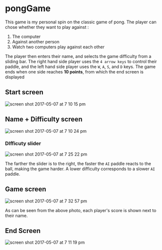 # pongGame
This game is my personal spin on the classic game of pong. The player can chose whether they want to play against :
1. The computer
2. Against another person
3. Watch two computers play against each other

The player then enters their name, and selects the game difficulty from a sliding bar. The right hand side player uses the `4 arrow keys` 
to control their paddle, and the left hand side player uses the `W`, `A`, `S`, and `D` keys.
The game ends when one side reaches **10 points**, from which the end screen is displayed

## Start screen

![screen shot 2017-05-07 at 7 10 15 pm](https://cloud.githubusercontent.com/assets/22265669/25785939/f1df8af6-3359-11e7-9041-bcea9e318558.png)

## Name + Difficulty screen

![screen shot 2017-05-07 at 7 10 24 pm](https://cloud.githubusercontent.com/assets/22265669/25785945/0deaed08-335a-11e7-9850-7809d3655262.png)

### DIfficuty slider

![screen shot 2017-05-07 at 7 25 22 pm](https://cloud.githubusercontent.com/assets/22265669/25785987/f746236e-335a-11e7-94cd-96d0917855d3.png)

The farther the slider is to the right, the faster the `AI` paddle reacts to the ball, making the game harder.
A lower difficulty corresponds to a slower `AI` paddle.

## Game screen
![screen shot 2017-05-07 at 7 32 57 pm](https://cloud.githubusercontent.com/assets/22265669/25786043/0405e19c-335c-11e7-976b-f50f3c5d1590.png)

As can be seen from the above photo, each player's score is shown next to their name.

## End Screen

![screen shot 2017-05-07 at 7 11 19 pm](https://cloud.githubusercontent.com/assets/22265669/25785952/2e5bb536-335a-11e7-9ff1-01e8d274c66e.png)
